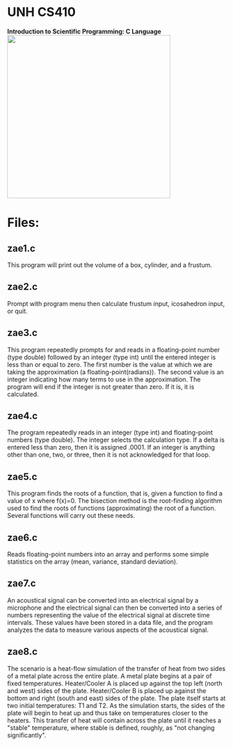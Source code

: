 # UNH CS410
<b>Introduction to Scientific Programming: C Language</b>
<br />
<img src="https://media.giphy.com/media/x2A1phuamghcQ/giphy.gif" width="375px">
<br />
<h1>Files:</h1>
<h2> zae1.c </h2>
This program will print out the volume of a box, cylinder, and a frustum.
<h2> zae2.c </h2>
Prompt with program menu then calculate frustum input, icosahedron input, or quit. 
<h2> zae3.c </h2>
This program repeatedly prompts for and reads in a floating-point number (type double) followed by an integer (type int) until the entered integer is less than or equal to zero.  The first number is the value at which we are taking the approximation (a floating-point(radians)).  The second value is an integer indicating how many terms to use in the approximation.  The program will end if the integer is not greater than zero.  If it is, it is calculated. 
<h2> zae4.c </h2>
The program repeatedly reads in an integer (type int) and floating-point numbers (type double).  The integer selects the calculation type.  If a delta is entered less than zero, then it is assigned .0001.  If an integer is anything other than one, two, or three, then it is not acknowledged for that loop.     
<h2> zae5.c </h2>
This program finds the roots of a function, that is, given a function to find a value of x where f(x)=0.  The bisection method is the root-finding algorithm used to find the roots of functions (approximating) the root of a function.  Several functions will carry out these needs.  
<h2> zae6.c </h2>
Reads floating-point numbers into an array and performs some simple statistics on the array (mean, variance, standard deviation).  
<h2> zae7.c </h2>
An acoustical signal can be converted into an electrical signal by a microphone and the electrical signal can then be converted into a series of numbers representing the value of the electrical signal at discrete time intervals.  These values have been stored in a data file, and the program analyzes the data to measure various aspects of the acoustical signal.
<h2> zae8.c </h2>
The scenario is a heat-flow simulation of the transfer of heat from two sides of a metal plate across the entire plate.  A metal plate begins at a pair of fixed temperatures.  Heater/Cooler A is placed up against the top left (north and west) sides of the plate.  Heater/Cooler B is placed up against the bottom and right (south and east) sides of the plate.  The plate itself starts at two initial temperatures: T1 and T2.  As the simulation starts, the sides of the plate will begin to heat up and thus take on temperatures closer to the heaters.  This transfer of heat will contain across the plate until it reaches a "stable" temperature, where stable is defined, roughly, as "not changing significantly".
